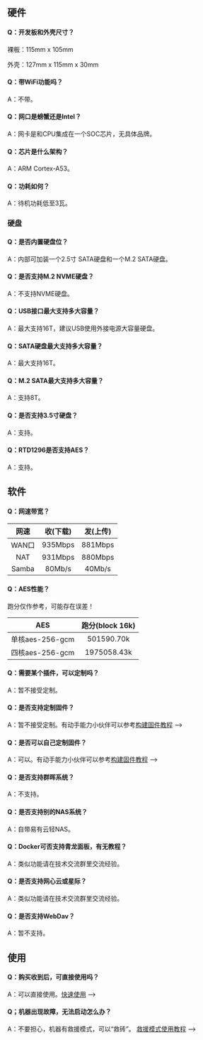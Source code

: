 ## 硬件

#### Q：开发板和外壳尺寸？

裸板：115mm x 105mm

外壳：127mm x 115mm x 30mm

#### Q：带WiFi功能吗？

A：不带。

#### Q：网口是螃蟹还是Intel？

A：网卡是和CPU集成在一个SOC芯片，无具体品牌。

#### Q：芯片是什么架构？

A：ARM Cortex-A53。

#### Q：功耗如何？

A：待机功耗低至3瓦。




### 硬盘

#### Q：是否内置硬盘位？

A：内部可加装一个2.5寸 SATA硬盘和一个M.2 SATA硬盘。

#### Q：是否支持M.2 NVME硬盘？

A：不支持NVME硬盘。

#### Q：USB接口最大支持多大容量？

A：最大支持16T，建议USB使用外接电源大容量硬盘。

#### Q：SATA硬盘最大支持多大容量？

A：最大支持16T。

#### Q：M.2 SATA最大支持多大容量？

A：支持8T。

#### Q：是否支持3.5寸硬盘？

A：支持。

#### Q：RTD1296是否支持AES？

A：支持。




## 软件

#### Q：网速带宽？

| 网速 | 收(下载) | 发(上传) |
| :----: | :----: | :----: |
| WAN口 | 935Mbps | 881Mbps |
| NAT | 931Mbps | 880Mbps |
| Samba | 80Mb/s | 40Mb/s |

#### Q：AES性能？

跑分仅作参考，可能存在误差！

| AES | 跑分(block 16k) |
| :----: | :----: | 
| 单核aes-256-gcm | 501590.70k |
| 四核aes-256-gcm | 1975058.43k |

#### Q：需要某个插件，可以定制吗？

A：暂不接受定制。

#### Q：是否支持定制固件？

A：暂不接受定制。有动手能力小伙伴可以参考[构建固件教程](https://doc.linkease.com/zh/guide/easepi/opensource.html) -->

#### Q：是否可以自己定制固件？

A：可以。有动手能力小伙伴可以参考[构建固件教程](https://doc.linkease.com/zh/guide/easepi/opensource.html) -->


#### Q：是否支持群晖系统？

A：不支持。

#### Q：是否支持别的NAS系统？

A：自带易有云轻NAS。

#### Q：Docker可否支持青龙面板，有无教程？

A：类似功能请在技术交流群里交流经验。

#### Q：是否支持网心云或星际？

A：类似功能请在技术交流群里交流经验。

#### Q：是否支持WebDav？

A：暂不支持。





## 使用

#### Q：购买收到后，可直接使用吗？

A：可以直接使用。[快速使用](https://doc.linkease.com/zh/guide/easepi/quick.html) -->

#### Q；机器出现故障，无法启动怎么办？

A：不要担心，机器有救援模式，可以“救砖”。 [救援模式使用教程](https://doc.linkease.com/zh/guide/easepi/common.html#救援模式) -->


